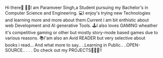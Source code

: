 Hi there👋
👨‍🎓I am Paramveer Singh,a Student pursuing my Bachelor's in Computer Science and Engineering.
💻I enjoy's trying new Technologies and learning more and more about them.Current i am bit enthistic about web Development and AI generative Tools.
🕹️I also loves GAMING wheather it's competitive gaming or other but mostly story-mode based games due to various reasons.
📚I'am also an Avid READER but very selective about books i read...
And what more to say..
..Learning in Public..
..OPEN-SOURCE..
.
.
.
Do check out my PROJECTS👩🏻‍💻!!

